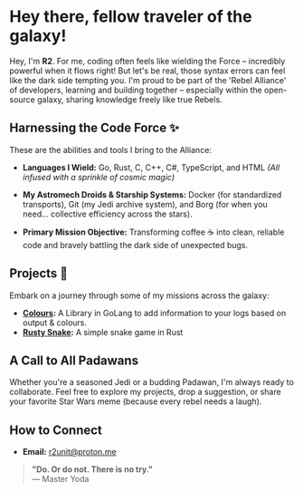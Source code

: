 # Hey there, fellow traveler of the galaxy!

Hey, I'm **R2**. For me, coding often feels like wielding the Force – incredibly powerful when it flows right! But let's be real, those syntax errors can feel like the dark side tempting you. I'm proud to be part of the 'Rebel Alliance' of developers, learning and building together – especially within the open-source galaxy, sharing knowledge freely like true Rebels.

## Harnessing the Code Force ✨

These are the abilities and tools I bring to the Alliance:

* **Languages I Wield:** Go, Rust, C, C++, C#, TypeScript, and HTML *(All infused with a sprinkle of cosmic magic)*

* **My Astromech Droids & Starship Systems:** Docker (for standardized transports), Git (my Jedi archive system), and Borg (for when you need... collective efficiency across the stars).

* **Primary Mission Objective:** Transforming coffee ☕️ into clean, reliable code and bravely battling the dark side of unexpected bugs.

## Projects 📒

Embark on a journey through some of my missions across the galaxy:

- **[Colours](https://github.com/r2unit/colours):** A Library in GoLang to add information to your logs based on output & colours. 
- **[Rusty Snake](https://github.com/r2unit/rusty-snake):** A simple snake game in Rust 

## A Call to All Padawans

Whether you're a seasoned Jedi or a budding Padawan, I'm always ready to collaborate. Feel free to explore my projects, drop a suggestion, or share your favorite Star Wars meme (because every rebel needs a laugh).

## How to Connect

- **Email:** [r2unit@proton.me](mailto:r2unit@proton.me)

> **"Do. Or do not. There is no try."**  
> — Master Yoda
